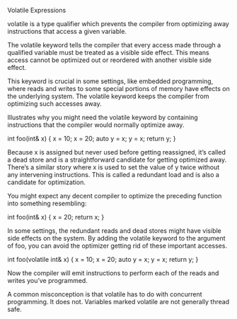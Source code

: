 Volatile Expressions

volatile is a type qualifier which prevents the compiler from optimizing away instructions that access a given variable.

The volatile keyword tells the compiler that every access made through a qualified variable must be treated as a visible side effect. This means access cannot be optimized out or reordered with another visible side effect.

This keyword is crucial in some settings, like embedded programming, where reads and writes to some special portions of memory have effects on the underlying system. The volatile keyword keeps the compiler from optimizing such accesses away.

Illustrates why you might need the volatile keyword by containing instructions that the compiler would normally optimize away.

int foo(int& x) {
  x = 10;
  x = 20;
  auto y = x;
  y = x;
  return y;
}

Because x is assigned but never used before getting reassigned, it’s called a dead store and is a straightforward candidate for getting optimized away. There’s a similar story where x is used to set the value of y twice without any intervening instructions. This is called a redundant load and is also a candidate for optimization.

You might expect any decent compiler to optimize the preceding function into something resembling:

int foo(int& x) {
  x = 20;
  return x;
}

In some settings, the redundant reads and dead stores might have visible side effects on the system. By adding the volatile keyword to the argument of foo, you can avoid the optimizer getting rid of these important accesses.

int foo(volatile int& x) {
  x = 10;
  x = 20;
  auto y = x;
  y = x;
  return y;
}

Now the compiler will emit instructions to perform each of the reads
and writes you’ve programmed.

A common misconception is that volatile has to do with concurrent programming. It does not. Variables marked volatile are not generally thread safe.
